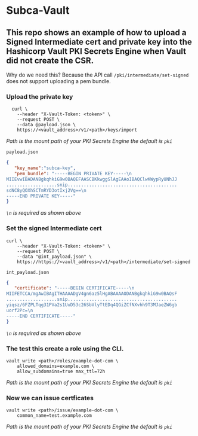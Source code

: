 # Subca-Vault


## This repo shows an example of how to upload a Signed Intermediate cert and private key into the Hashicorp Vault PKI Secrets Engine when Vault did not create the CSR.

Why do we need this? Because the API call `/pki/intermediate/set-signed` does not support uploading a pem bundle.

### Upload the private key

```curl
  curl \
    --header "X-Vault-Token: <token>" \
    --request POST \
    --data @payload.json \
    https://<vault_address>/v1/<path>/keys/import
```

*Path is the mount path of your PKI Secrets Engine the default is `pki`*

`payload.json`

```json
{
   "key_name":"subca-key",
   "pem_bundle": "-----BEGIN PRIVATE KEY-----\n
MIIEvwIBADANBgkqhkiG9w0BAQEFAASCBKkwggSlAgEAAoIBAQClwKWypRyUNhJJ
...................snip.........................................
sdNC8yQOXhSCTmRYD3otIxj2Vg==\n
-----END PRIVATE KEY-----"
}
```
*`\n` is required as shown above*



### Set the signed Intermediate cert

```curl
curl \
    --header "X-Vault-Token: <token>" \
    --request POST \
    --data "@int_payload.json" \
    https://https://<vault_address>/v1/<path>/intermediate/set-signed 
```

`int_payload.json`

```json
{
   "certificate": "-----BEGIN CERTIFICATE-----\n
MIIFETCCA/mgAwIBAgITHAAAADgV4gn6az5lHgABAAAAODANBgkqhkiG9w0BAQsF
...................snip.........................................
yiqsz/6FZPLTqg31PVa2s1UuD53c26SbVlyTtEDq4QGiZCfNXvhh9T3MJaeZW6gb
uorf2Pc=\n
-----END CERTIFICATE-----"
}
```
*`\n` is required as shown above*

### The test this create a role using the CLI.


```shell
vault write <path>/roles/example-dot-com \
    allowed_domains=example.com \
    allow_subdomains=true max_ttl=72h
```

*Path is the mount path of your PKI Secrets Engine the default is `pki`*

### Now we can issue certficates

```
vault write <path>/issue/example-dot-com \
    common_name=test.example.com
```

*Path is the mount path of your PKI Secrets Engine the default is `pki`*